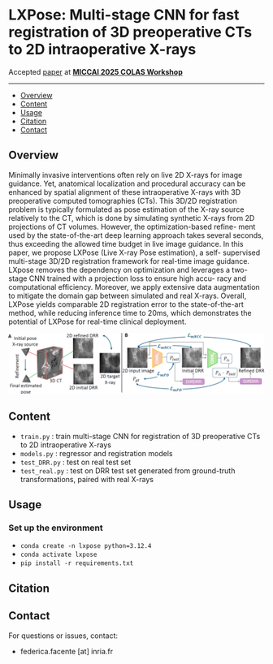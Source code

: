 # LXPose: Multi-stage CNN for fast registration of 3D preoperative CTs to 2D intraoperative X-rays

Accepted [paper](https://arxiv.org/abs/xxxx.xxxxx) at **[MICCAI 2025 COLAS Workshop](https://sites.google.com/view/miccai-2025-colas/home)**

---

- [Overview](#overview)
- [Content](#content)
- [Usage](#usage)
- [Citation](#citation)
- [Contact](#contact)
## Overview

Minimally invasive interventions often rely on live 2D X-rays
for image guidance. Yet, anatomical localization and procedural accuracy
can be enhanced by spatial alignment of these intraoperative X-rays with
3D preoperative computed tomographies (CTs). This 3D/2D registration
problem is typically formulated as pose estimation of the X-ray source
relatively to the CT, which is done by simulating synthetic X-rays from
2D projections of CT volumes. However, the optimization-based refine-
ment used by the state-of-the-art deep learning approach takes several
seconds, thus exceeding the allowed time budget in live image guidance.
In this paper, we propose LXPose (Live X-ray Pose estimation), a self-
supervised multi-stage 3D/2D registration framework for real-time image
guidance. LXpose removes the dependency on optimization and leverages
a two-stage CNN trained with a projection loss to ensure high accu-
racy and computational efficiency. Moreover, we apply extensive data
augmentation to mitigate the domain gap between simulated and real
X-rays. Overall, LXPose yields comparable 2D registration error to the
state-of-the-art method, while reducing inference time to 20ms, which
demonstrates the potential of LXPose for real-time clinical deployment.

<p align="center">
  <img src="images/overview.png" alt="method" width="1000"/>
</p>

##  Content
- `train.py` : train multi-stage CNN for registration of 3D preoperative CTs to 2D intraoperative X-rays
- `models.py` : regressor and registration models  
- `test_DRR.py` : test on real test set
- `test_real.py` : test on DRR test set generated from ground-truth transformations, paired with real X-rays

## Usage 

### Set up the environment
- `conda create -n lxpose python=3.12.4`
- `conda activate lxpose`
- `pip install -r requirements.txt`

##  Citation

## Contact

For questions or issues, contact:
- federica.facente [at] inria.fr
